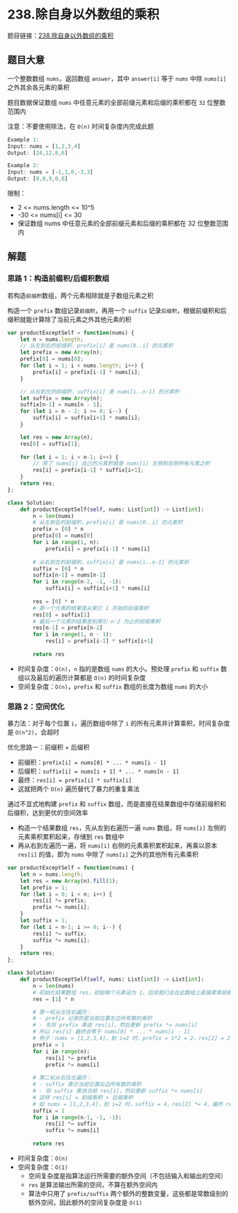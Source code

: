 # 238.除自身以外数组的乘积

题目链接：[238.除自身以外数组的乘积](https://leetcode.cn/problems/product-of-array-except-self/)

## 题目大意

一个整数数组 `nums`，返回数组 `answer`，其中 `answer[i]` 等于 `nums` 中除 `nums[i]` 之外其余各元素的乘积 

题目数据保证数组 `nums` 中任意元素的全部前缀元素和后缀的乘积都在 `32` 位整数范围内

注意：不要使用除法，在 `O(n)` 时间复杂度内完成此题

```js
Example 1:
Input: nums = [1,2,3,4]
Output: [24,12,8,6]

Example 2:
Input: nums = [-1,1,0,-3,3]
Output: [0,0,9,0,0]
```

限制：
- 2 <= nums.length <= 10^5
- -30 <= nums[i] <= 30
- 保证数组 nums 中任意元素的全部前缀元素和后缀的乘积都在  32 位整数范围内

## 解题

### 思路 1：构造前缀积/后缀积数组

若构造`前缀积`数组，两个元素相除就是子数组元素之积

构造一个 `prefix` 数组记录`前缀积`，再用一个 `suffix` 记录`后缀积`，根据前缀积和后缀积就能计算除了当前元素之外其他元素的积

```js
var productExceptSelf = function(nums) {
    let n = nums.length;
    // 从左到右的前缀积，prefix[i] 是 nums[0..i] 的元素积
    let prefix = new Array(n);
    prefix[0] = nums[0];
    for (let i = 1; i < nums.length; i++) {
        prefix[i] = prefix[i-1] * nums[i];
    }

    // 从右到左的前缀积，suffix[i] 是 nums[i..n-1] 的元素积
    let suffix = new Array(n);
    suffix[n-1] = nums[n - 1];
    for (let i = n - 2; i >= 0; i--) {
        suffix[i] = suffix[i+1] * nums[i];
    }

    let res = new Array(n);
    res[0] = suffix[1];
    
    for (let i = 1; i < n-1; i++) {
        // 除了 nums[i] 自己的元素积就是 nums[i] 左侧和右侧所有元素之积
        res[i] = prefix[i-1] * suffix[i+1];
    }
    return res;
};
```
```python
class Solution:
    def productExceptSelf(self, nums: List[int]) -> List[int]:
        n = len(nums)
        # 从左到右的前缀积，prefix[i] 是 nums[0..i] 的元素积
        prefix = [0] * n
        prefix[0] = nums[0]
        for i in range(1, n):
            prefix[i] = prefix[i-1] * nums[i]
        
        # 从右到左的前缀积，suffix[i] 是 nums[i..n-1] 的元素积
        suffix = [0] * n
        suffix[n-1] = nums[n-1]
        for i in range(n-2, -1, -1):
            suffix[i] = suffix[i+1] * nums[i]
        
        res = [0] * n
        # 第一个元素的结果是从索引 1 开始的后缀乘积
        res[0] = suffix[1]
        # 最后一个元素的结果是到索引 n-2 为止的前缀乘积
        res[n-1] = prefix[n-2]
        for i in range(1, n - 1):
            res[i] = prefix[i-1] * suffix[i+1]
        
        return res
```

- 时间复杂度：`O(n)`，`n` 指的是数组 `nums` 的大小。预处理 `prefix` 和 `suffix` 数组以及最后的遍历计算都是 `O(n)` 的时间复杂度
- 空间复杂度：`O(n)`，`prefix` 和 `suffix` 数组的长度为数组 `nums` 的大小

### 思路 2：空间优化

暴力法：对于每个位置 `i`，遍历数组中除了 `i` 的所有元素并计算乘积，时间复杂度是 `O(n^2)`，会超时

优化思路一：前缀积 + 后缀积
- 前缀积：`prefix[i] = nums[0] * ... * nums[i - 1]`
- 后缀积：`suffix[i] = nums[i + 1] * ... * nums[n - 1]`
- 最终：`res[i] = prefix[i] * suffix[i]`
- 这就把两个 `O(n)` 遍历替代了暴力的重复乘法

通过不显式地构建 `prefix` 和 `suffix` 数组，而是直接在结果数组中存储前缀积和后缀积，达到更优的空间效率
- 构造一个结果数组 `res`，先从左到右遍历一遍 `nums` 数组，将 `nums[i]` 左侧的元素乘积累积起来，存储到 `res` 数组中
- 再从右到左遍历一遍，将 `nums[i]` 右侧的元素乘积累积起来，再乘以原本 `res[i]` 的值，即为 `nums` 中除了 `nums[i]` 之外的其他所有元素乘积

```js
var productExceptSelf = function(nums) {
    let n = nums.length;
    let res = new Array(n).fill(1);
    let prefix = 1;
    for (let i = 0; i < n; i++) {
        res[i] *= prefix;
        prefix *= nums[i];
    }
    let suffix = 1;
    for (let i = n-1; i >= 0; i--) {
        res[i] *= suffix;
        suffix *= nums[i];
    }
    return res;
};
```
```python
class Solution:
    def productExceptSelf(self, nums: List[int]) -> List[int]:
        n = len(nums)
        # 初始化结果数组 res，初始每个元素设为 1。后续我们会在此数组上直接累乘前缀和后缀积
        res = [1] * n

        # 第一轮从左往右遍历：
        # - prefix 记录的是当前位置左边所有数的乘积
        # - 先将 prefix 乘进 res[i]，然后更新 prefix *= nums[i]
        # 所以 res[i] 最终会等于 nums[0] * ... * nums[i - 1]
        # 例子：nums = [1,2,3,4]，到 i=2 时，prefix = 1*2 = 2，res[2] = 2
        prefix = 1
        for i in range(n):
            res[i] *= prefix
            prefix *= nums[i]
        
        # 第二轮从右往左遍历：
        # - suffix 表示当前位置右边所有数的乘积
        # - 将 suffix 乘进当前 res[i]，然后更新 suffix *= nums[i]
        # 这样 res[i] = 前缀乘积 × 后缀乘积
        # 如 nums = [1,2,3,4]，到 i=2 时，suffix = 4，res[2] *= 4，最终 res[2] = 2 * 4 = 8
        suffix = 1
        for i in range(n-1, -1, -1):
            res[i] *= suffix
            suffix *= nums[i]
        
        return res
```

- 时间复杂度：`O(n)`
- 空间复杂度：`O(1)`
  - 空间复杂度是指算法运行所需要的额外空间（不包括输入和输出的空间）
  - `res` 是算法输出所需的空间，不算在额外空间内
  - 算法中只用了 `prefix/suffix` 两个额外的整数变量，这些都是常数级别的额外空间，因此额外的空间复杂度是 `O(1)`